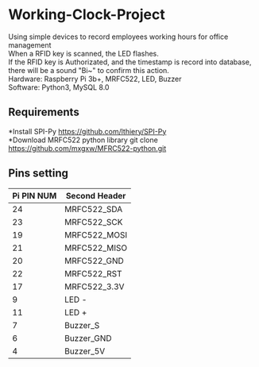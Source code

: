 # Working-Clock-Project
Using simple devices to record employees working hours for office management<br>
When a RFID key is scanned, the LED flashes.<br>
If the RFID key is Authorizated, and the timestamp is record into database, there will be a sound "Bi~" to confirm this action.<br>
Hardware: Raspberry Pi 3b+, MRFC522, LED, Buzzer<br>
Software: Python3, MySQL 8.0<br>

## Requirements
*Install SPI-Py  https://github.com/lthiery/SPI-Py<br>
*Download MRFC522 python library git clone https://github.com/mxgxw/MFRC522-python.git<br>

## Pins setting

|   Pi PIN NUM  | Second Header |  
| ------------- | ------------- |
|       24      |  MRFC522_SDA  | 
|       23      |  MRFC522_SCK  | 
|       19      |  MRFC522_MOSI | 
|       21      |  MRFC522_MISO | 
|       20      |  MRFC522_GND  | 
|       22      |  MRFC522_RST  | 
|       17      |  MRFC522_3.3V | 
|        9      |  LED -        |
|       11      |  LED +        | 
|        7      |  Buzzer_S     | 
|        6      |  Buzzer_GND   | 
|        4      |  Buzzer_5V    | 

